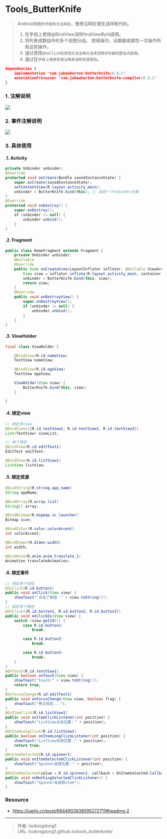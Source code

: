 # Tools_ButterKnife


> Android`视图的字段和方法绑定`，使用注释处理生成样板代码。
>
> 1. 在字段上使用@BindView消除findViewById调用。
> 2. 将列表或数组中的多个视图分组。 使用操作，设置器或属性一次操作所有这些操作。
> 3. 通过使用`@OnClick和其他方法注释方法来消除侦听器的匿名内部类。`
> 4. 通过在`字段上使用资源注释来消除资源查找`。

```json
dependencies {
    implementation 'com.jakewharton:butterknife:8.8.1'
    annotationProcessor 'com.jakewharton:butterknife-compiler:8.8.1'
}
```

### 1. 注解说明

![](https://gitee.com/github-25970295/blogpictureV2/raw/master/image-20211119154900163.png)

### 2. 事件注解说明

![](https://gitee.com/github-25970295/blogpictureV2/raw/master/image-20211119154945321.png)

### 3. 具体使用

#### .1. Activity

```java
private Unbinder unbinder;
@Override
protected void onCreate(Bundle savedInstanceState) {
    super.onCreate(savedInstanceState);
    setContentView(R.layout.activity_main);
    unbinder = ButterKnife.bind(this); // 返回一个Unbinder对象
}
@Override
protected void onDestroy() {
    super.onDestroy();
    if (unbinder != null) {
        unbinder.unbind();
    }
}
```

#### .2. Fragment

```java
public class HomeFragment extends Fragment {
    private Unbinder unbinder;
    @Nullable
    @Override
    public View onCreateView(LayoutInflater inflater, @Nullable ViewGroup container, Bundle savedInstanceState) {
        View view = inflater.inflate(R.layout.activity_main, container, false);
        unbinder = ButterKnife.bind(this, view);
        return view;
    }
    @Override
    public void onDestroyView() {
        super.onDestroyView();
        if (unbinder != null) {
            unbinder.unbind();
        }
    }
}
```

#### .3. ViewHolder

```java
final class ViewHolder {

    @BindView(R.id.nameView)
    TextView nameView;

    @BindView(R.id.ageView)
    TextView ageView;

    ViewHolder(View view) {
        ButterKnife.bind(this, view);
    }

}
```

#### .4. 绑定view

```java
// 绑定多view
@BindViews({R.id.textView1, R.id.textView2, R.id.textView3})
List<TextView> viewList;

// 单个绑定
@BindView(R.id.editText1)
EditText editText;

@BindView(R.id.listView1)
ListView listView;
```

#### .5. 绑定资源

```java
@BindString(R.string.app_name)
String appName;

@BindArray(R.array.list)
String[] array;

@BindBitmap(R.mipmap.ic_launcher)
Bitmap icon;

@BindColor(R.color.colorAccent)
int colorAccent;

@BindDimen(R.dimen.width)
int width;

@BindAnim(R.anim.anim_translate_1)
Animation translateAnimation;
```

#### .6. 绑定事件

```java
// 绑定单个按钮
@OnClick(R.id.button1)
public void onClick(View view) {
    showToast("点击了按钮：" + view.toString());
}
// 绑定多个按钮
@OnClick({R.id.button1, R.id.button2, R.id.button3})
public void onClickEx(View view) {
    switch (view.getId()) {
        case R.id.button1:
            break;

        case R.id.button2:
            break;

        case R.id.button3:
            break;
    }
}
@OnTouch(R.id.textView1)
public boolean onTouch(View view) {
    showToast("touch:" + view.toString());
    return true;
}
@OnFocusChange(R.id.editText1)
public void onFocusChange(View view, boolean flag) {
    showToast("焦点改变...");
}
@OnItemClick(R.id.listView1)
public void onItemClickListener(int position) {
    showToast("ListView点击位置：" + position);
}
@OnItemLongClick(R.id.listView1)
public boolean onItemLongClickListener(int position) {
    showToast("ListView长按位置：" + position);
    return true;
}
@OnItemSelected(R.id.spinner1)
public void onItemSelectedClickListener(int position) {
    showToast("Spinner选择位置：" + position);
}
@OnItemSelected(value = R.id.spinner1, callback = OnItemSelected.Callback.NOTHING_SELECTED)
public void onNothingSelectedClickListener() {
    showToast("Spinner未选择item");
}
```

### Resource

- https://juejin.cn/post/6844903638595272711#heading-2

---

> 作者: liudongdong1  
> URL: liudongdong1.github.io/tools_butterknite/  

